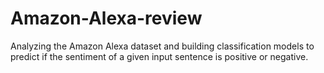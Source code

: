 # Amazon-Alexa-review
Analyzing the Amazon Alexa dataset and building classification models to predict if the sentiment of a given input sentence is positive or negative.
